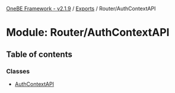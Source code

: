 [OneBE Framework - v2.1.9](../README.md) / [Exports](../modules.md) / Router/AuthContextAPI

# Module: Router/AuthContextAPI

## Table of contents

### Classes

- [AuthContextAPI](../classes/Router_AuthContextAPI.AuthContextAPI.md)
